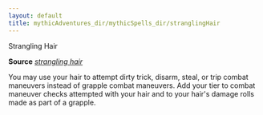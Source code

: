 ```yaml
---
layout: default
title: mythicAdventures_dir/mythicSpells_dir/stranglingHair
---
```

Strangling Hair

**Source** [_strangling hair_](ultimateMagic_dir/spells_dir/stranglingHair#_strangling-hair)

You may use your hair to attempt dirty trick, disarm, steal, or trip combat maneuvers instead of grapple combat maneuvers. Add your tier to combat maneuver checks attempted with your hair and to your hair's damage rolls made as part of a grapple.

